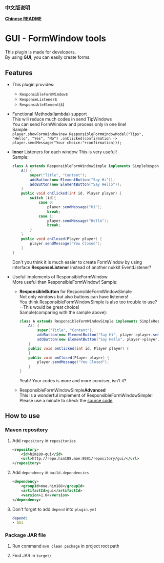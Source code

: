 ### 中文版说明
[**Chinese README**](README-chs.md)

# GUI - FormWindow tools

This plugin is made for developers.  
By using **GUI**, you can easily create forms.

## Features
* This plugin provides:
  * `ResponsibleFormWindow`s
  * `ResponseListener`s
  * `ResponsibleElement`(s)

* Functional Methods(lambda) support  
  This will reduce much codes in send TipWindows  
  You can send FormWindow and process only in one line!  
  Sample:  
  `
  player.showFormWindow(new ResponsibleFormWindowModal("Tips", "Hello", "Yes", "No")
.onClicked(confirmation -> player.sendMessage("Your choice:"+confirmation)));
  `

* **Inner** Listeners for each window
  This is very useful!  
  Sample:  
  ```java
  class A extends ResponsibleFormWindowSimple implements SimpleResponseListener {
      A() {
          super("Title", "Content");
          addButton(new ElementButton("Say Hi"));
          addButton(new ElementButton("Say Hello"));
      }
      public void onClicked(int id, Player player) {
          switch (id){
              case 0:
                  player.sendMessage("Hi");
                  break;
              case 1:
                  player.sendMessage("Hello");
                  break;
          }
      }
      public void onClosed(Player player) {
          player.sendMessage("You Closed");
      }
  }
  ```
  Don't you think it is much easier to create FormWindow by using interface **ResponseListener** instead of another nukkit EventListener?

* Useful implements of ResponsibleFormWindow  
  More useful than ResponsibleFormWindow!
  Sample:
  * **ResponsibleButton** for ResponsibleFormWindowSimple  
    Not only windows but also buttons can have listeners!  
    You think ResponsibleFormWindowSimple is also too trouble to use? --This would be great choice!  
    Sample(comparing with the sample above):

    ```java
    class A extends ResponsibleFormWindowSimple implements SimpleResponseListener {
        A() {
            super("Title", "Content");
            addButton(new ElementButton("Say Hi", player->player.sendMessage("Hi")));
            addButton(new ElementButton("Say Hello", player->player.sendMessage("Hello")));
        }
        public void onClicked(int id, Player player) {
        }
        public void onClosed(Player player) {
            player.sendMessage("You Closed");
        }
    }
    ```
    Yeah! Your codes is more and more conciser, isn't it?

  * ResponsibleFormWindowSimple**Advanced**  
    This is a wonderful implement of ResponsibleFormWindowSimple!
    Please use a minute to check the [source code](src/main/java/moe/him188/gui/window/ResponsibleFormWindowSimpleAdvanced.java)

## How to use
### Maven repository

1. Add `repository` in `repositories`
    ```xml
    <repository>
        <id>him188-gui</id>
        <url>http://repo.him188.moe:8081/repository/gui/</url>
    </repository>
    ```
2. Add `dependency` in `build.dependencies`
    ```xml
    <dependency>
        <groupId>moe.him188</groupId>
        <artifactId>gui</artifactId>
        <version>1.0</version>
    </dependency>
    ```
3. Don't forget to add `depend` into `plugin.yml`
    ```yaml
    depend:
    - GUI
    ```

### Package JAR file

1. Run command `mvn clean package` in project root path

2. Find JAR in `target/`
